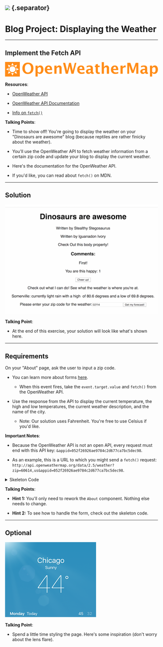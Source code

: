 ## ![](https://s3.amazonaws.com/python-ga/images/GA_Cog_Medium_White_RGB.png) {.separator}
<h1>Blog Project: Displaying the Weather</h1>

---

## Implement the Fetch API

![logo](assets/open-weather-map-logo.png)

**Resources**:

- [OpenWeather API](http://openweathermap.org/current)

- [OpenWeather API Documentation](http://openweathermap.org/current)

- [Info on `fetch()`](https://developer.mozilla.org/en-US/docs/Web/API/WindowOrWorkerGlobalScope/fetch)

<aside class="notes">

**Talking Points**:

- Time to show off! You're going to display the weather on your "Dinosaurs are awesome" blog (because reptiles are rather finicky about the weather).

- You'll use the OpenWeather API to fetch weather information from a certain zip code and update your blog to display the current weather.

- Here's the documentation for the OpenWeather API.

- If you'd like, you can read about `fetch()` on MDN.

</aside>

---

## Solution

<img src="assets/dino-blog-weather.png" class="responsive" />

<aside class="notes">

**Talking Point**:

- At the end of this exercise, your solution will look like what's shown here.

</aside>

---

## Requirements

On your "About" page, ask the user to input a zip code.

- You can learn more about forms [here](https://facebook.github.io/react/docs/forms.html).
  - When this event fires, take the `event.target.value` and `fetch()` from the OpenWeather API.

- Use the response from the API to display the current temperature, the high and low temperatures, the current weather description, and the name of the city.
  - Note: Our solution uses Fahrenheit. You're free to use Celsius if you'd like.

**Important Notes**:

- Because the OpenWeather API is not an open API, every request must end with this API key:  `&appid=052f26926ae9784c2d677ca7bc5dec98`.

- As an example, this is a URL to which you might send a `fetch()` request: `http://api.openweathermap.org/data/2.5/weather?zip=60614,us&appid=052f26926ae9784c2d677ca7bc5dec98`.

<details>
  <summary>Skeleton Code</summary>

  ```js
import React, { Component } from 'react';

class About extends Component {

  state = {
    // Your required states here
  }

  handleChange = (event) => {
    this.setState({zipcode: event.target.value});
    console.log('Your zip code is' + this.state.zipcode);
  }

  handleSubmit = (event) => {
    // Your fetch here
    // Your state updates go under function(json)
  }

  render() {
    return (
      <div>
        <form onSubmit={this.handleSubmit}>
        <p>
          // Display weather information here
        </p>
        <label>
          Please enter your zip code for the weather:
          <input type="text" onChange={this.handleChange} />
        </label>
        <input type="submit" value="Get my forecast!" />
      </form>
      </div>
    )
  }
}


export default About;

```

</details>

<aside class="notes">

**Talking Points**:

- **Hint 1:** You'll only need to rework the `About` component. Nothing else needs to change.

- **Hint 2:** To see how to handle the form, check out the skeleton code.

</aside>

---

## Optional

![alt](assets/weather.png)


<aside class="notes">



**Talking Point**:

- Spend a little time styling the page. Here's some inspiration (don't worry about the lens flare).

</aside>
